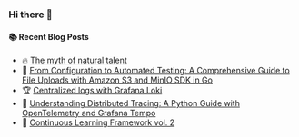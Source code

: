 ### Hi there 👋

<!--
**jorzel/jorzel** is a ✨ _special_ ✨ repository because its `README.md` (this file) appears on your GitHub profile.

Here are some ideas to get you started:

- 🔭 I’m currently working on ...
- 🌱 I’m currently learning ...
- 👯 I’m looking to collaborate on ...
- 🤔 I’m looking for help with ...
- 💬 Ask me about ...
- 📫 How to reach me: ...
- 😄 Pronouns: ...
- ⚡ Fun fact: ...
-->

#### :books: Recent Blog Posts
<!-- BLOGPOSTS:START -->
 - 🔥 [The myth of natural talent](https://jorzel.hashnode.dev/the-myth-of-natural-talent)
 - 📰 [From Configuration to Automated Testing: A Comprehensive Guide to File Uploads with Amazon S3 and MinIO SDK in Go](https://jorzel.hashnode.dev/from-configuration-to-automated-testing-a-comprehensive-guide-to-file-uploads-with-amazon-s3-and-minio-sdk-in-go)
 - 🏆 [Centralized logs with Grafana Loki](https://jorzel.hashnode.dev/centralized-logs-with-grafana-loki)
 - 🔘 [Understanding Distributed Tracing: A Python Guide with OpenTelemetry and Grafana Tempo](https://jorzel.hashnode.dev/understanding-distributed-tracing-a-python-guide-with-opentelemetry-and-grafana-tempo)
 - 📰 [Continuous Learning Framework vol. 2](https://jorzel.hashnode.dev/continuous-learning-framework-vol-2)<!-- BLOGPOSTS:END -->